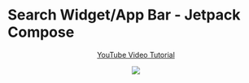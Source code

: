 # Search Widget/App Bar - Jetpack Compose

<p align="center">
  <a href="https://youtu.be/3oXBnM6fZj0" align="center">YouTube Video Tutorial</a>
</p>
<p align="center">
  <img src="https://i.postimg.cc/2S0Ms22h/Search-widget.png" href="https://youtu.be/3oXBnM6fZj0">
</p>
